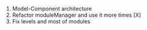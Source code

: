 1. Model-Component architecture
2. Refactor moduleManager and use it more times [X]
3. Fix levels and most of modules